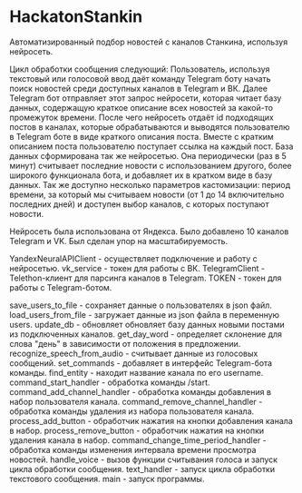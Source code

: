 # HackatonStankin
Автоматизированный подбор новостей с каналов Станкина, используя нейросеть.

Цикл обработки сообщения следующий:
Пользователь, используя текстовый или голосовой ввод даёт команду Telegram боту начать поиск новостей среди доступных каналов в Telegram и ВК.
Далее Telegram бот отправляет этот запрос нейросети, которая читает базу данных, содержащую краткое описание всех новостей за какой-то промежуток времени.
После чего нейросеть отдаёт id подходящих постов в каналах, которые обрабатываются и выводятся пользователю в Telegram боте в виде
краткого описания поста. Вместе с кратким описанием поста пользователю поступает ссылка на каждый пост.
База данных сформирована так же нейросетью. Она периодически (раз в 5 минут) считывает последние новости с использованием другого, более широкого функционала
бота, и добавляет их в кратком виде в базу данных.
Так же доступно несколько параметров кастомизации: период времени, за который мы считываем новости (от 1 до 14 включительно последних дней) и
доступен выбор каналов, с которых поступают новости.

Нейросеть была использована от Яндекса. Было добавлено 10 каналов Telegram и VK. Был сделан упор на масштабируемость.

YandexNeuralAPIClient - осуществляет подключение и работу с нейросетью.
vk_service - токен для работы с ВК.
TelegramClient - Telethon-клиент для парсинга каналов в Telegram.
TOKEN - токен для работы с Telegram-ботом.

save_users_to_file - сохраняет данные о пользователях в json файл.
load_users_from_file - загружает данные из json файла в переменную users.
update_db - обновляет обновляет базу данных новыми постами из подключенных каналов.
get_day_word - определяет склонение для слова "день" в зависимости от положения в предложении.
recognize_speech_from_audio - считывает данные из голосовых сообщений.
set_commands - добавляет в интерфейс Telegram-бота команды.
find_entity - находит название канала по его username.
command_start_handler - обработка команды /start.
command_add_channel_handler - обработка команды добавления в набор пользователя канала.
command_remove_channel_handler - обработка команды удаления из набора пользователя канала.
process_add_button - обработчик нажатия на кнопки добавления канала в набор.
process_remove_button - обработчик нажатия на кнопки удаления канала в набор.
command_change_time_period_handler - обработка команды изменения интервала времени просмотра новостей.
handle_voice - вызов функции считывания голоса и запуск цикла обработки сообщения.
text_handler - запуск цикла обработки текстового сообщения.
main - запуск программы.
